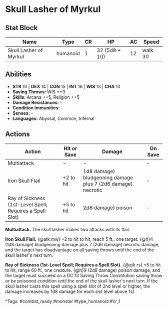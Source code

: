 # Skull Lasher of Myrkul

## Stat Block

| Name | Type | CR | HP | AC | Speed |
|------|------|----|----|----|-------|
| Skull Lasher of Myrkul | humanoid | 1 | 32 (5d8 + 10) | 12 | walk 30 |

## Abilities

- **STR** 10 | **DEX** 14 | **CON** 15 | **INT** 16 | **WIS** 13 | **CHA** 10
- **Saving Throws:** WIS ++3  
- **Skills:** Arcana ++5, Religion ++5  
- **Damage Resistances:** -  
- **Condition Immunities:** -  
- **Senses:** -  
- **Languages:** Abyssal, Common, Infernal


## Actions

| Action | Hit or Save | Damage | On Save |
|--------|--------------|--------|----------|
| Multiattack | - | - | - |
| Iron Skull Flail | +2 to hit | 1d8 damage) bludgeoning damage plus 7 (2d6 damage) necrotic | - |
| Ray of Sickness (1st-Level Spell; Requires a Spell Slot) | +5 to hit | 2d8 damage) poison | - |

**Multiattack.** The skull lasher makes two attacks with its flail.

**Iron Skull Flail.** {@atk mw} +2 to hit to hit, reach 5 ft., one target. {@h}4 (1d8 damage) bludgeoning damage plus 7 (2d6 damage) necrotic damage, and the target has disadvantage on all saving throws until the end of the skull lasher's next turn.

**Ray of Sickness (1st-Level Spell; Requires a Spell Slot).** {@atk rs} +5 to hit to hit, range 60 ft., one creature. {@h}9 (2d8 damage) poison damage, and the target must succeed on a DC 13 Saving Throw Constitution saving throw or be poisoned condition until the end of the skull lasher's next turn. If the skull lasher casts this spell using a spell slot of 2nd level or higher, the damage increases by 1d8 damage for each slot level above 1st.


^Tags: #combat_ready #monster #type_humanoid #cr_1